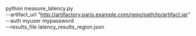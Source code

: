 python measure_latency.py \
    --artifact_url "http://artifactory.paris.example.com/repo/path/to/artifact.jar" \
    --auth myuser mypassword \
    --results_file latency_results_region.json
